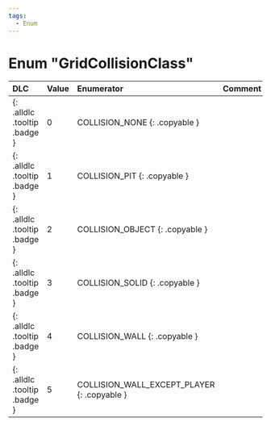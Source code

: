 ```yaml
---
tags:
  - Enum
---
```

# Enum "GridCollisionClass"
|DLC|Value|Enumerator|Comment|
|:--|:--|:--|:--|
|[ ](#){: .alldlc .tooltip .badge }|0 |COLLISION_NONE {: .copyable } |  |
|[ ](#){: .alldlc .tooltip .badge }|1 |COLLISION_PIT {: .copyable } |  |
|[ ](#){: .alldlc .tooltip .badge }|2 |COLLISION_OBJECT {: .copyable } |  |
|[ ](#){: .alldlc .tooltip .badge }|3 |COLLISION_SOLID {: .copyable } |  |
|[ ](#){: .alldlc .tooltip .badge }|4 |COLLISION_WALL {: .copyable } |  |
|[ ](#){: .alldlc .tooltip .badge }|5 |COLLISION_WALL_EXCEPT_PLAYER {: .copyable } |  |